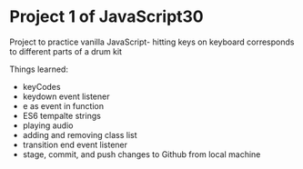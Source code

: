 # Project 1 of JavaScript30

Project to practice vanilla JavaScript- hitting keys on keyboard corresponds to different parts of a drum kit

Things learned:
- keyCodes
- keydown event listener
- e as event in function
- ES6 tempalte strings
- playing audio
- adding and removing class list
- transition end event listener
- stage, commit, and push changes to Github from local machine